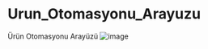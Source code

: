 # Urun_Otomasyonu_Arayuzu
 Ürün Otomasyonu Arayüzü
![image](https://user-images.githubusercontent.com/111143783/224479532-cb20354e-7f7d-4c02-95ef-23593364fc03.png)
